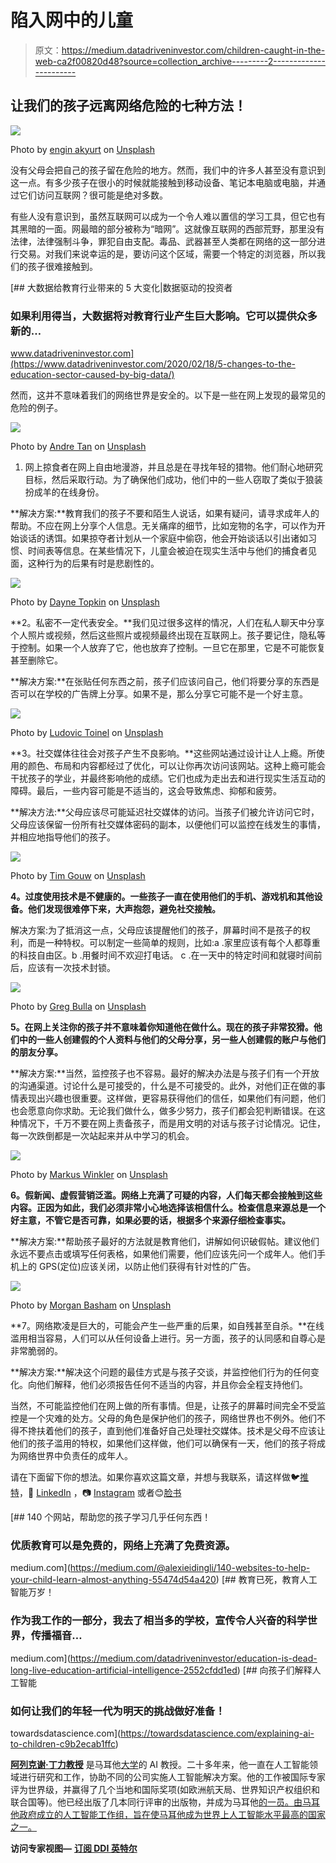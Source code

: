# 陷入网中的儿童

> 原文：<https://medium.datadriveninvestor.com/children-caught-in-the-web-ca2f00820d48?source=collection_archive---------2----------------------->

## 让我们的孩子远离网络危险的七种方法！

![](img/66d53fba0c4856c8004c73a14f4b6915.png)

Photo by [engin akyurt](https://unsplash.com/@enginakyurt?utm_source=medium&utm_medium=referral) on [Unsplash](https://unsplash.com?utm_source=medium&utm_medium=referral)

没有父母会把自己的孩子留在危险的地方。然而，我们中的许多人甚至没有意识到这一点。有多少孩子在很小的时候就能接触到移动设备、笔记本电脑或电脑，并通过它们访问互联网？很可能是绝对多数。

有些人没有意识到，虽然互联网可以成为一个令人难以置信的学习工具，但它也有其黑暗的一面。网最暗的部分被称为“暗网”。这就像互联网的西部荒野，那里没有法律，法律强制斗争，罪犯自由支配。毒品、武器甚至人类都在网络的这一部分进行交易。对我们来说幸运的是，要访问这个区域，需要一个特定的浏览器，所以我们的孩子很难接触到。

[](https://www.datadriveninvestor.com/2020/02/18/5-changes-to-the-education-sector-caused-by-big-data/) [## 大数据给教育行业带来的 5 大变化|数据驱动的投资者

### 如果利用得当，大数据将对教育行业产生巨大影响。它可以提供众多新的…

www.datadriveninvestor.com](https://www.datadriveninvestor.com/2020/02/18/5-changes-to-the-education-sector-caused-by-big-data/) 

然而，这并不意味着我们的网络世界是安全的。以下是一些在网上发现的最常见的危险的例子。

![](img/309b900978fbde1eab5a0ddc164adfaf.png)

Photo by [Andre Tan](https://unsplash.com/@andredantan19?utm_source=medium&utm_medium=referral) on [Unsplash](https://unsplash.com?utm_source=medium&utm_medium=referral)

1.  网上掠食者在网上自由地漫游，并且总是在寻找年轻的猎物。他们耐心地研究目标，然后采取行动。为了确保他们成功，他们中的一些人窃取了类似于狼装扮成羊的在线身份。

**解决方案:**教育我们的孩子不要和陌生人说话，如果有疑问，请寻求成年人的帮助。不应在网上分享个人信息。无关痛痒的细节，比如宠物的名字，可以作为开始谈话的诱饵。如果掠夺者计划从一个家庭中偷窃，他会开始谈话以引出诸如习惯、时间表等信息。在某些情况下，儿童会被迫在现实生活中与他们的捕食者见面，这种行为的后果有时是悲剧性的。

![](img/b7eb885c7792bb578e7845617a117395.png)

Photo by [Dayne Topkin](https://unsplash.com/@dtopkin1?utm_source=medium&utm_medium=referral) on [Unsplash](https://unsplash.com?utm_source=medium&utm_medium=referral)

**2。私密不一定代表安全。**我们见过很多这样的情况，人们在私人聊天中分享个人照片或视频，然后这些照片或视频最终出现在互联网上。孩子要记住，隐私等于控制。如果一个人放弃了它，他也放弃了控制。一旦它在那里，它是不可能恢复甚至删除它。

**解决方案:**在张贴任何东西之前，孩子们应该问自己，他们将要分享的东西是否可以在学校的广告牌上分享。如果不是，那么分享它可能不是一个好主意。

![](img/ceb98536e8ab6aa4fa163e17c23d7e43.png)

Photo by [Ludovic Toinel](https://unsplash.com/@ltoinel?utm_source=medium&utm_medium=referral) on [Unsplash](https://unsplash.com?utm_source=medium&utm_medium=referral)

**3。社交媒体往往会对孩子产生不良影响。**这些网站通过设计让人上瘾。所使用的颜色、布局和内容都经过了优化，可以让你再次访问该网站。这种上瘾可能会干扰孩子的学业，并最终影响他的成绩。它们也成为走出去和进行现实生活互动的障碍。最后，一些内容可能是不适当的，这会导致焦虑、抑郁和疲劳。

**解决方法:**父母应该尽可能延迟社交媒体的访问。当孩子们被允许访问它时，父母应该保留一份所有社交媒体密码的副本，以便他们可以监控在线发生的事情，并相应地指导他们的孩子。

![](img/4129b529c14723cbd73b4c48d58758bb.png)

Photo by [Tim Gouw](https://unsplash.com/@punttim?utm_source=medium&utm_medium=referral) on [Unsplash](https://unsplash.com?utm_source=medium&utm_medium=referral)

**4。过度使用技术是不健康的。一些孩子一直在使用他们的手机、游戏机和其他设备。他们发现很难停下来，大声抱怨，避免社交接触。**

解决方案:为了抵消这一点，父母应该提醒他们的孩子，屏幕时间不是孩子的权利，而是一种特权。可以制定一些简单的规则，比如:a .家里应该有每个人都尊重的科技自由区。b .用餐时间不欢迎打电话。
c .在一天中的特定时间和就寝时间前后，应该有一次技术封锁。

![](img/0dd4b6f10aeef46bb491d48f90a0d989.png)

Photo by [Greg Bulla](https://unsplash.com/@gregbulla?utm_source=medium&utm_medium=referral) on [Unsplash](https://unsplash.com?utm_source=medium&utm_medium=referral)

**5。在网上关注你的孩子并不意味着你知道他在做什么。现在的孩子非常狡猾。他们中的一些人创建假的个人资料与他们的父母分享，另一些人创建假的账户与他们的朋友分享。**

**解决方案:**当然，监控孩子也不容易。最好的解决办法是与孩子们有一个开放的沟通渠道。讨论什么是可接受的，什么是不可接受的。此外，对他们正在做的事情表现出兴趣也很重要。这样做，更容易获得他们的信任，如果他们有问题，他们也会愿意向你求助。无论我们做什么，做多少努力，孩子们都会犯判断错误。在这种情况下，千万不要在网上责备孩子，而是用文明的对话与孩子讨论情况。记住，每一次跌倒都是一次站起来并从中学习的机会。

![](img/9531033843bd8f0ac95a431080a0b39c.png)

Photo by [Markus Winkler](https://unsplash.com/@markuswinkler?utm_source=medium&utm_medium=referral) on [Unsplash](https://unsplash.com?utm_source=medium&utm_medium=referral)

**6。假新闻、虚假营销泛滥。网络上充满了可疑的内容，人们每天都会接触到这些内容。正因为如此，我们必须非常小心地选择该相信什么。检查信息来源总是一个好主意，不管它是否可靠，如果必要的话，根据多个来源仔细检查事实。**

**解决方案:**帮助孩子最好的方法就是教育他们，讲解如何识破假帖。建议他们永远不要点击或填写任何表格，如果他们需要，他们应该先问一个成年人。他们手机上的 GPS(定位)应该关闭，以防止他们获得有针对性的广告。

![](img/2bd957a709402e6ccbe30afcbe18c228.png)

Photo by [Morgan Basham](https://unsplash.com/@mpbasham?utm_source=medium&utm_medium=referral) on [Unsplash](https://unsplash.com?utm_source=medium&utm_medium=referral)

**7。网络欺凌是巨大的，可能会产生一些严重的后果，如自残甚至自杀。**在线滥用相当容易，人们可以从任何设备上进行。另一方面，孩子的认同感和自尊心是非常脆弱的。

**解决方案:**解决这个问题的最佳方式是与孩子交谈，并监控他们行为的任何变化。向他们解释，他们必须报告任何不适当的内容，并且你会全程支持他们。

当然，不可能监控他们在网上做的所有事情。但是，让孩子的屏幕时间完全不受监控是一个灾难的处方。父母的角色是保护他们的孩子，网络世界也不例外。他们不得不搀扶着他们的孩子，直到他们准备好自己处理社交媒体。技术是父母不应该让他们的孩子滥用的特权，如果他们这样做，他们可以确保有一天，他们的孩子将成为网络世界中负责任的成年人。

请在下面留下你的想法。如果你喜欢这篇文章，并想与我联系，请这样做🐦[推特](https://twitter.com/alexieidingli)，🔗 [LinkedIn](https://www.linkedin.com/in/alexieidingli/) ，📷 [Instagram](https://www.instagram.com/alexieidingli/) 或者😊[脸书](https://www.facebook.com/alexieidingli/)

[](https://medium.com/@alexieidingli/140-websites-to-help-your-child-learn-almost-anything-55474d54a420) [## 140 个网站，帮助您的孩子学习几乎任何东西！

### 优质教育可以是免费的，网络上充满了免费资源。

medium.com](https://medium.com/@alexieidingli/140-websites-to-help-your-child-learn-almost-anything-55474d54a420) [](https://medium.com/datadriveninvestor/education-is-dead-long-live-education-artificial-intelligence-2552cfdd1ed) [## 教育已死，教育人工智能万岁！

### 作为我工作的一部分，我去了相当多的学校，宣传令人兴奋的科学世界，传播福音…

medium.com](https://medium.com/datadriveninvestor/education-is-dead-long-live-education-artificial-intelligence-2552cfdd1ed) [](https://towardsdatascience.com/explaining-ai-to-children-c9b2ecab1ffc) [## 向孩子们解释人工智能

### 如何让我们的年轻一代为明天的挑战做好准备！

towardsdatascience.com](https://towardsdatascience.com/explaining-ai-to-children-c9b2ecab1ffc) 

[**阿列克谢·丁力教授**](http://www.dingli.org/) 是马耳他[大学](https://www.um.edu.mt/)的 AI 教授。二十多年来，他一直在人工智能领域进行研究和工作，协助不同的公司实施人工智能解决方案。他的工作被国际专家评为世界级，并赢得了几个当地和国际奖项(如欧洲航天局、世界知识产权组织和联合国等)。他已经出版了几本同行评审的出版物，并成为马耳他[的一员。由马耳他政府成立的人工智能工作组，旨在使马耳他成为世界上人工智能水平最高的国家之一。](https://malta.ai/)

**访问专家视图—** [**订阅 DDI 英特尔**](https://datadriveninvestor.com/ddi-intel)